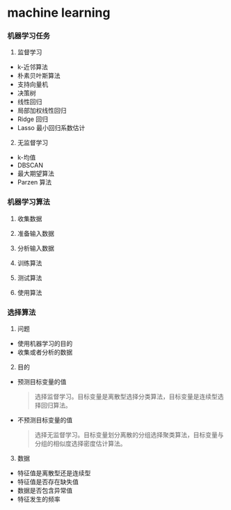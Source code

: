 # machine learning

### 机器学习任务

1. 监督学习

* k-近邻算法  
* 朴素贝叶斯算法  
* 支持向量机  
* 决策树
* 线性回归  
* 局部加权线性回归  
* Ridge 回归  
* Lasso 最小回归系数估计  

2. 无监督学习

* k-均值    
* DBSCAN    
* 最大期望算法  
* Parzen 算法    

### 机器学习算法

1. 收集数据

2. 准备输入数据

3. 分析输入数据

4. 训练算法

5. 测试算法

6. 使用算法

### 选择算法

1. 问题

* 使用机器学习的目的  
* 收集或者分析的数据  

2. 目的

* 预测目标变量的值  
  > 选择监督学习。目标变量是离散型选择分类算法，目标变量是连续型选择回归算法。  

* 不预测目标变量的值  
  > 选择无监督学习。目标变量划分离散的分组选择聚类算法，目标变量与分组的相似度选择密度估计算法。  

3. 数据

* 特征值是离散型还是连续型  
* 特征值是否存在缺失值  
* 数据是否包含异常值  
* 特征发生的频率  

